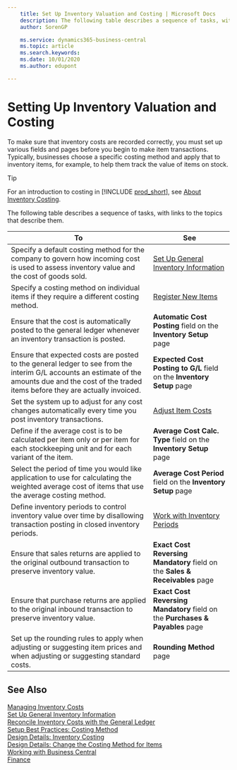 ```yaml
---
    title: Set Up Inventory Valuation and Costing | Microsoft Docs
    description: The following table describes a sequence of tasks, with links to the topics that describe them.
    author: SorenGP

    ms.service: dynamics365-business-central
    ms.topic: article
    ms.search.keywords:
    ms.date: 10/01/2020
    ms.author: edupont

---
```

# Setting Up Inventory Valuation and Costing

To make sure that inventory costs are recorded correctly, you must set up various fields and pages before you begin to make item transactions. Typically, businesses choose a specific costing method and apply that to inventory items, for example, to help them track the value of items on stock.  

> [!TIP]
> For an introduction to costing in [!INCLUDE [prod_short](includes/prod_short.md)], see [About Inventory Costing](finance-learn-about-costing.md).

The following table describes a sequence of tasks, with links to the topics that describe them.

|**To**|**See**|  
|------------|-------------|
|Specify a default costing method for the company to govern how incoming cost is used to assess inventory value and the cost of goods sold.|[Set Up General Inventory Information](inventory-how-setup-general.md)|  
|Specify a costing method on individual items if they require a different costing method.|[Register New Items](inventory-how-register-new-items.md)|  
|Ensure that the cost is automatically posted to the general ledger whenever an inventory transaction is posted.|**Automatic Cost Posting** field on the **Inventory Setup** page|  
|Ensure that expected costs are posted to the general ledger to see from the interim G/L accounts an estimate of the amounts due and the cost of the traded items before they are actually invoiced.|**Expected Cost Posting to G/L** field on the **Inventory Setup** page|  
|Set the system up to adjust for any cost changes automatically every time you post inventory transactions.|[Adjust Item Costs](inventory-how-adjust-item-costs.md)|  
|Define if the average cost is to be calculated per item only or per item for each stockkeeping unit and for each variant of the item.|**Average Cost Calc. Type** field on the **Inventory Setup** page|  
|Select the period of time you would like application to use for calculating the weighted average cost of items that use the average costing method.|**Average Cost Period** field on the **Inventory Setup** page|  
|Define inventory periods to control inventory value over time by disallowing transaction posting in closed inventory periods.|[Work with Inventory Periods](finance-how-to-work-with-inventory-periods.md)|  
|Ensure that sales returns are applied to the original outbound transaction to preserve inventory value.|**Exact Cost Reversing Mandatory** field on the **Sales & Receivables** page|  
|Ensure that purchase returns are applied to the original inbound transaction to preserve inventory value.|**Exact Cost Reversing Mandatory** field on the **Purchases & Payables** page|
|Set up the rounding rules to apply when adjusting or suggesting item prices and when adjusting or suggesting standard costs.|**Rounding Method** page|  

## See Also

[Managing Inventory Costs](finance-manage-inventory-costs.md)  
[Set Up General Inventory Information](inventory-how-setup-general.md)  
[Reconcile Inventory Costs with the General Ledger](finance-how-to-post-inventory-costs-to-the-general-ledger.md)  
[Setup Best Practices: Costing Method](setup-best-practices-costing-method.md)  
[Design Details: Inventory Costing](design-details-inventory-costing.md)  
[Design Details: Change the Costing Method for Items](design-details-changing-costing-methods.md)  
[Working with Business Central](ui-work-product.md)  
[Finance](finance.md)  
